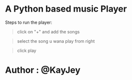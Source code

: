 # A Python based music Player

Steps to run the player:

> click on "+" and add the songs

> select the song u wana play from right

> click play 

# Author : @KayJey
